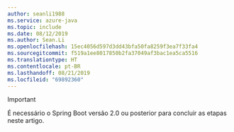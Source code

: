 ```yaml
---
author: seanli1988
ms.service: azure-java
ms.topic: include
ms.date: 08/12/2019
ms.author: Sean.Li
ms.openlocfilehash: 15ec4056d597d3dd43bfa50fa8259f3ea7f33fa4
ms.sourcegitcommit: f519a1ee8017850b2fa37049af3bac1ea5ca5516
ms.translationtype: HT
ms.contentlocale: pt-BR
ms.lasthandoff: 08/21/2019
ms.locfileid: "69892360"
---
```

> [!IMPORTANT]
> É necessário o Spring Boot versão 2.0 ou posterior para concluir as etapas neste artigo.